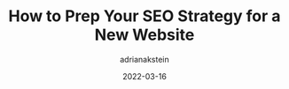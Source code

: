 ---
author: adrianakstein
date: 2022-03-16
draft: true
publisher: moz
tags:
  - seo
  - strategies
target_url: https://moz.com/blog/new-website-seo-strategy
title: How to Prep Your SEO Strategy for a New Website
---